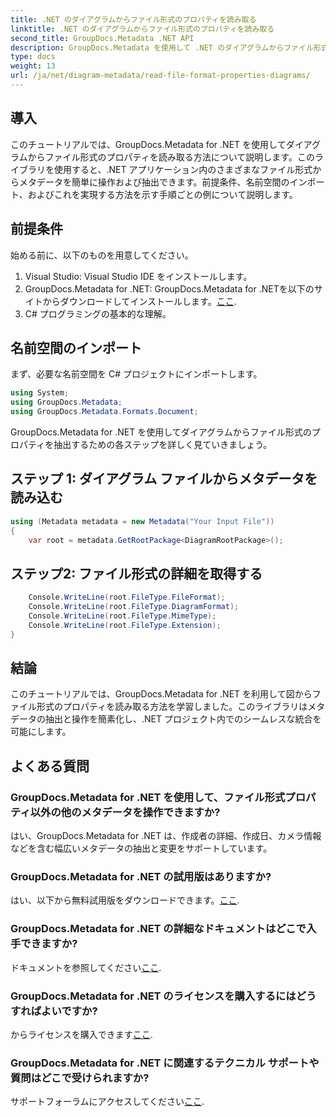 ```yaml
---
title: .NET のダイアグラムからファイル形式のプロパティを読み取る
linktitle: .NET のダイアグラムからファイル形式のプロパティを読み取る
second_title: GroupDocs.Metadata .NET API
description: GroupDocs.Metadata を使用して .NET のダイアグラムからファイル形式のプロパティを読み取る方法を学習します。詳細なメタデータを簡単に抽出します。
type: docs
weight: 13
url: /ja/net/diagram-metadata/read-file-format-properties-diagrams/
---
```

## 導入
このチュートリアルでは、GroupDocs.Metadata for .NET を使用してダイアグラムからファイル形式のプロパティを読み取る方法について説明します。このライブラリを使用すると、.NET アプリケーション内のさまざまなファイル形式からメタデータを簡単に操作および抽出できます。前提条件、名前空間のインポート、およびこれを実現する方法を示す手順ごとの例について説明します。

## 前提条件
始める前に、以下のものを用意してください。
1. Visual Studio: Visual Studio IDE をインストールします。
2.  GroupDocs.Metadata for .NET: GroupDocs.Metadata for .NETを以下のサイトからダウンロードしてインストールします。[ここ](https://releases.groupdocs.com/metadata/net/).
3. C# プログラミングの基本的な理解。

## 名前空間のインポート
まず、必要な名前空間を C# プロジェクトにインポートします。
```csharp
using System;
using GroupDocs.Metadata;
using GroupDocs.Metadata.Formats.Document;
```

GroupDocs.Metadata for .NET を使用してダイアグラムからファイル形式のプロパティを抽出するための各ステップを詳しく見ていきましょう。
## ステップ 1: ダイアグラム ファイルからメタデータを読み込む
```csharp
using (Metadata metadata = new Metadata("Your Input File"))
{
    var root = metadata.GetRootPackage<DiagramRootPackage>();
```
## ステップ2: ファイル形式の詳細を取得する
```csharp
    Console.WriteLine(root.FileType.FileFormat);
    Console.WriteLine(root.FileType.DiagramFormat);
    Console.WriteLine(root.FileType.MimeType);
    Console.WriteLine(root.FileType.Extension);
}
```

## 結論
このチュートリアルでは、GroupDocs.Metadata for .NET を利用して図からファイル形式のプロパティを読み取る方法を学習しました。このライブラリはメタデータの抽出と操作を簡素化し、.NET プロジェクト内でのシームレスな統合を可能にします。

## よくある質問
### GroupDocs.Metadata for .NET を使用して、ファイル形式プロパティ以外の他のメタデータを操作できますか?
はい、GroupDocs.Metadata for .NET は、作成者の詳細、作成日、カメラ情報などを含む幅広いメタデータの抽出と変更をサポートしています。
### GroupDocs.Metadata for .NET の試用版はありますか?
はい、以下から無料試用版をダウンロードできます。[ここ](https://releases.groupdocs.com/).
### GroupDocs.Metadata for .NET の詳細なドキュメントはどこで入手できますか?
ドキュメントを参照してください[ここ](https://reference.groupdocs.com/metadata/net/).
### GroupDocs.Metadata for .NET のライセンスを購入するにはどうすればよいですか?
からライセンスを購入できます[ここ](https://purchase.groupdocs.com/buy).
### GroupDocs.Metadata for .NET に関連するテクニカル サポートや質問はどこで受けられますか?
サポートフォーラムにアクセスしてください[ここ](https://forum.groupdocs.com/c/metadata/14).